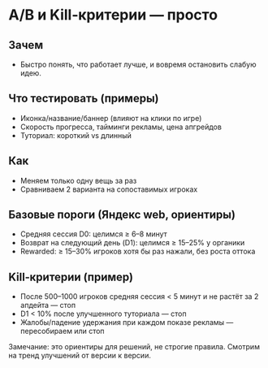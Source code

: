 # A/B и Kill‑критерии — просто

## Зачем
- Быстро понять, что работает лучше, и вовремя остановить слабую идею.

## Что тестировать (примеры)
- Иконка/название/баннер (влияют на клики по игре)
- Скорость прогресса, тайминги рекламы, цена апгрейдов
- Туториал: короткий vs длинный

## Как
- Меняем только одну вещь за раз
- Сравниваем 2 варианта на сопоставимых игроках

## Базовые пороги (Яндекс web, ориентиры)
- Средняя сессия D0: целимся ≥ 6–8 минут
- Возврат на следующий день (D1): целимся ≥ 15–25% у органики
- Rewarded: ≥ 15–30% игроков хотя бы раз нажали, без роста оттока

## Kill‑критерии (пример)
- После 500–1000 игроков средняя сессия < 5 минут и не растёт за 2 апдейта — стоп
- D1 < 10% после улучшенного туториала — стоп
- Жалобы/падение удержания при каждом показе рекламы — пересобираем или стоп

Замечание: это ориентиры для решений, не строгие правила. Смотрим на тренд улучшений от версии к версии.
